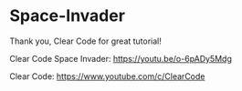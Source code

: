 # Space-Invader
Thank you, Clear Code for great tutorial!

Clear Code Space Invader: https://youtu.be/o-6pADy5Mdg

Clear Code: https://www.youtube.com/c/ClearCode
